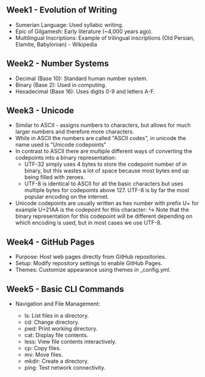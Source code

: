 ##  Week1 - Evolution of Writing

- Sumerian Language: Used syllabic writing.
- Epic of Gilgamesh: Early literature (~4,000 years ago).
- Multilingual Inscriptions: Example of trilingual inscriptions (Old Persian, Elamite, Babylonian) - Wikipedia
##  Week2 - Number Systems

- Decimal (Base 10): Standard human number system.
- Binary (Base 2): Used in computing.
- Hexadecimal (Base 16): Uses digits 0-9 and letters A-F.
##  Week3 - Unicode

- Similar to ASCII - assigns numbers to characters, but allows for much larger numbers and therefore more characters.
- While in ASCII the numbers are called "ASCII codes", in unicode the name used is "Unicode codepoints"
- In contrast to ASCII there are multiple different ways of converting the codepoints into a binary representation:
  - UTF-32 simply uses 4 bytes to store the codepoint number of in binary, but this wastes a lot of space because most bytes end up being filled with zeroes.
  - UTF-8 is identical to ASCII for all the basic characters but uses multiple bytes for codepoints above 127. UTF-8 is by far the most popular encoding on the internet.
- Unicode codepoints are usually written as hex number with prefix U+ for example U+21AA is the codepoint for this character: ↪
Note that the binary representation for this codepoint will be different depending on which encoding is used, but in most cases we use UTF-8.
##  Week4 - GitHub Pages

- Purpose: Host web pages directly from GitHub repositories.
- Setup: Modify repository settings to enable GitHub Pages.
- Themes: Customize appearance using themes in _config.yml.
##  Week5 - Basic CLI Commands

- Navigation and File Management:

  - ls: List files in a directory.
  - cd: Change directory.
  - pwd: Print working directory.
  - cat: Display file contents.
  - less: View file contents interactively.
  - cp: Copy files.
  - mv: Move files.
  - mkdir: Create a directory.
  - ping: Test network connectivity.
